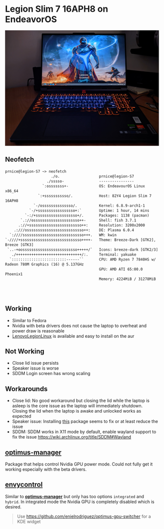 # Legion Slim 7 16APH8 on EndeavorOS

![Image of Legion Slim 7 16APH8 on desk.](./images/hero.jpg)



## Neofetch

```shell
prnice@legion-S7 ~> neofetch
                     ./o.                  prnice@legion-S7 
                   ./sssso-                ---------------- 
                 `:osssssss+-              OS: EndeavourOS Linux x86_64 
               `:+sssssssssso/.            Host: 82Y4 Legion Slim 7 16APH8 
             `-/ossssssssssssso/.          Kernel: 6.8.9-arch1-1 
           `-/+sssssssssssssssso+:`        Uptime: 1 hour, 14 mins 
         `-:/+sssssssssssssssssso+/.       Packages: 1138 (pacman) 
       `.://osssssssssssssssssssso++-      Shell: fish 3.7.1 
      .://+ssssssssssssssssssssssso++:     Resolution: 3200x2000 
    .:///ossssssssssssssssssssssssso++:    DE: Plasma 6.0.4 
  `:////ssssssssssssssssssssssssssso+++.   WM: kwin 
`-////+ssssssssssssssssssssssssssso++++-   Theme: Breeze-Dark [GTK2], Breeze [GTK3] 
 `..-+oosssssssssssssssssssssssso+++++/`   Icons: breeze-dark [GTK2/3] 
   ./++++++++++++++++++++++++++++++/:.     Terminal: yakuake 
  `:::::::::::::::::::::::::------``       CPU: AMD Ryzen 7 7840HS w/ Radeon 780M Graphics (16) @ 5.137GHz 
                                           GPU: AMD ATI 65:00.0 Phoenix1 
                                           Memory: 4224MiB / 31278MiB 

                                                                   
                                                                   
```





## Working

- Similar to Fedora
- Nvidia with beta drivers does not cause the laptop to overheat and power draw is reasonable
- [LenovoLegionLinux](https://github.com/johnfanv2/LenovoLegionLinux) is available and easy to install on the aur



## Not Working

- Close lid issue persists
- Speaker issue is worse
- SDDM Login screen has wrong scaling



## Workarounds

- Close lid: No good workaround but closing the lid while the laptop is asleep is the core issue as the laptop will immediately shutdown. Closing the lid when the laptop is awake and unlocked works as expected
- Speaker issue: Installing [this](https://aur.archlinux.org/packages/legion-y9000x-2022-iah7-sound-fix-dkms) package seems to fix or at least reduce the issue
- SDDM: SDDM works in X11 mode by default, enable wayland support to fix the issue https://wiki.archlinux.org/title/SDDM#Wayland



## **[optimus-manager](https://github.com/Askannz/optimus-manager)**  

Package that helps control Nvidia GPU power mode. Could not fully get it working especially with the beta drivers.



## **[envycontrol](https://github.com/bayasdev/envycontrol)**

Similar to **[optimus-manager](https://github.com/Askannz/optimus-manager)** but only has too options `integrated` and `hybrid`. In integrated mode the Nvidia GPU is completely disabled which is desired.

>  Use https://github.com/enielrodriguez/optimus-gpu-switcher for a KDE widget